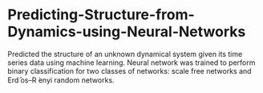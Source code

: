 # Predicting-Structure-from-Dynamics-using-Neural-Networks


Predicted the structure of an unknown dynamical system given its time series data using machine learning. Neural network was trained to perform binary classification for two classes of networks: scale free networks and Erd ̋os–R ́enyi random networks.

